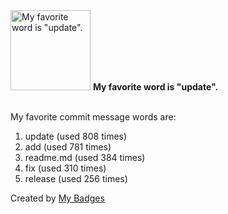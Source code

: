 <img src="https://my-badges.github.io/my-badges/favorite-word.png" alt="My favorite word is &quot;update&quot;." title="My favorite word is &quot;update&quot;." width="128">
<strong>My favorite word is &quot;update&quot;.</strong>
<br><br>

My favorite commit message words are:

1. update (used 808 times)
2. add (used 781 times)
3. readme.md (used 384 times)
4. fix (used 310 times)
5. release (used 256 times)


Created by <a href="https://github.com/my-badges/my-badges">My Badges</a>